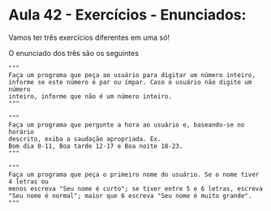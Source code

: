 # Aula 42 - Exercícios - Enunciados:
Vamos ter três exercícios diferentes em uma só!

O enunciado dos três são os seguintes

    """
    Faça um programa que peça ao usuário para digitar um número inteiro,
    informe se este número é par ou ímpar. Caso o usuário não digite um número
    inteiro, informe que não é um número inteiro.
    """

    """
    Faça um programa que pergunte a hora ao usuário e, baseando-se no horário 
    descrito, exiba a saudação apropriada. Ex. 
    Bom dia 0-11, Boa tarde 12-17 e Boa noite 18-23.
    """

    """
    Faça um programa que peça o primeiro nome do usuário. Se o nome tiver 4 letras ou 
    menos escreva "Seu nome é curto"; se tiver entre 5 e 6 letras, escreva 
    "Seu nome é normal"; maior que 6 escreva "Seu nome é muito grande". 
    """
